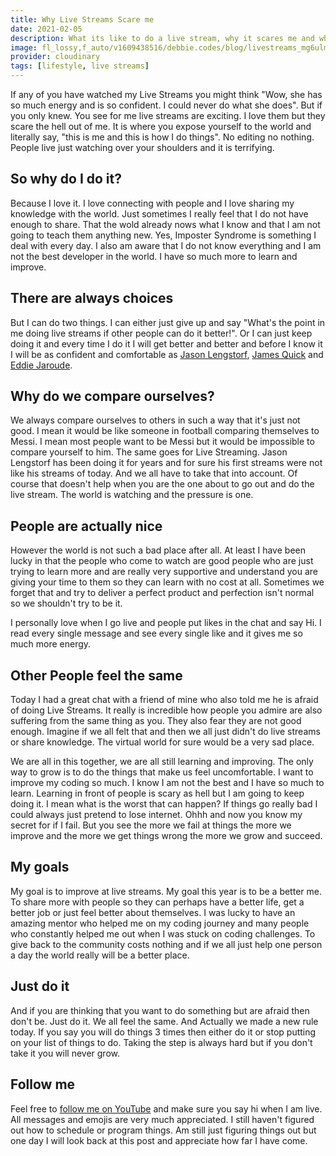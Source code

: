 ```yaml
---
title: Why Live Streams Scare me
date: 2021-02-05
description: What its like to do a live stream, why it scares me and why I know the only way to get over fear is to keep doing it again and again.
image: fl_lossy,f_auto/v1609438516/debbie.codes/blog/livestreams_mg6ulm
provider: cloudinary
tags: [lifestyle, live streams]
---
```


If any of you have watched my Live Streams you might think "Wow, she has so much energy and is so confident. I could never do what she does". But if you only knew. You see for me live streams are exciting. I love them but they scare the hell out of me. It is where you expose yourself to the world and literally say, "this is me and this is how I do things". No editing no nothing. People live just watching over your shoulders and it is terrifying.

## So why do I do it?

Because I love it. I love connecting with people and I love sharing my knowledge with the world. Just sometimes I really feel that I do not have enough to share. That the wold already nows what I know and that I am not going to teach them anything new. Yes, Imposter Syndrome is something I deal with every day. I also am aware that I do not know everything and I am not the best developer in the world. I have so much more to learn and improve.

## There are always choices

But I can do two things. I can either just give up and say "What's the point in me doing live streams if other people can do it better!". Or I can just keep doing it and every time I do it I will get better and better and before I know it I will be as confident and comfortable as [Jason Lengstorf](https://www.learnwithjason.dev/), [James Quick](https://www.jamesqquick.com/) and [Eddie Jaroude](https://www.youtube.com/channel/UC5mnBodB73bR88fLXHSfzYA).

## Why do we compare ourselves?

We always compare ourselves to others in such a way that it's just not good. I mean it would be like someone in football comparing themselves to Messi. I mean most people want to be Messi but it would be impossible to compare yourself to him. The same goes for Live Streaming. Jason Lengstorf has been doing it for years and for sure his first streams were not like his streams of today. And we all have to take that into account. Of course that doesn't help when you are the one about to go out and do the live stream. The world is watching and the pressure is one.

## People are actually nice

However the world is not such a bad place after all. At least I have been lucky in that the people who come to watch are good people who are just trying to learn more and are really very supportive and understand you are giving your time to them so they can learn with no cost at all. Sometimes we forget that and try to deliver a perfect product and perfection isn't normal so we shouldn't try to be it.

I personally love when I go live and people put likes in the chat and say Hi. I read every single message and see every single like and it gives me so much more energy.

## Other People feel the same

Today I had a great chat with a friend of mine who also told me he is afraid of doing Live Streams. It really is incredible how people you admire are also suffering from the same thing as you. They also fear they are not good enough. Imagine if we all felt that and then we all just didn't do live streams or share knowledge. The virtual world for sure would be a very sad place.

We are all in this together, we are all still learning and improving. The only way to grow is to do the things that make us feel uncomfortable. I want to improve my coding so much. I know I am not the best and I have so much to learn. Learning in front of people is scary as hell but I am going to keep doing it. I mean what is the worst that can happen? If things go really bad I could always just pretend to lose internet. Ohhh and now you know my secret for if I fail. But you see the more we fail at things the more we improve and the more we get things wrong the more we grow and succeed.

## My goals

My goal is to improve at live streams. My goal this year is to be a better me. To share more with people so they can perhaps have a better life, get a better job or just feel better about themselves. I was lucky to have an amazing mentor who helped me on my coding journey and many people who constantly helped me out when I was stuck on coding challenges. To give back to the community costs nothing and if we all just help one person a day the world really will be a better place.

## Just do it

And if you are thinking that you want to do something but are afraid then don't be. Just do it. We all feel the same. And Actually we made a new rule today. If you say you will do things 3 times then either do it or stop putting on your list of things to do. Taking the step is always hard but if you don't take it you will never grow.

## Follow me

Feel free to [follow me on YouTube](https://www.youtube.com/c/DebbieOBrien) and make sure you say hi when I am live. All messages and emojis are very much appreciated. I still haven't figured out how to schedule or program things. Am still just figuring things out but one day I will look back at this post and appreciate how far I have come.
